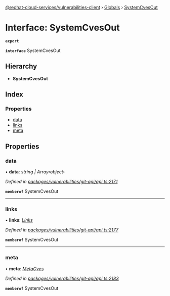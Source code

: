 [@redhat-cloud-services/vulnerabilities-client](../README.md) › [Globals](../globals.md) › [SystemCvesOut](systemcvesout.md)

# Interface: SystemCvesOut

**`export`** 

**`interface`** SystemCvesOut

## Hierarchy

* **SystemCvesOut**

## Index

### Properties

* [data](systemcvesout.md#data)
* [links](systemcvesout.md#links)
* [meta](systemcvesout.md#meta)

## Properties

###  data

• **data**: *string | Array‹object›*

*Defined in [packages/vulnerabilities/git-api/api.ts:2171](https://github.com/RedHatInsights/javascript-clients/blob/master/packages/vulnerabilities/git-api/api.ts#L2171)*

**`memberof`** SystemCvesOut

___

###  links

• **links**: *[Links](links.md)*

*Defined in [packages/vulnerabilities/git-api/api.ts:2177](https://github.com/RedHatInsights/javascript-clients/blob/master/packages/vulnerabilities/git-api/api.ts#L2177)*

**`memberof`** SystemCvesOut

___

###  meta

• **meta**: *[MetaCves](metacves.md)*

*Defined in [packages/vulnerabilities/git-api/api.ts:2183](https://github.com/RedHatInsights/javascript-clients/blob/master/packages/vulnerabilities/git-api/api.ts#L2183)*

**`memberof`** SystemCvesOut
